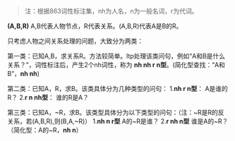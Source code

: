 > 注：根据863词性标注集，nh为人名，n为一般名词，r为代词。
>

**(A,B,R)**
A,B代表人物节点，R代表关系。(A,B,R)代表A是B的R。

只考虑人物之间关系处理的问题，大致分为两类：

第一类：已知A,B，求关系R。方法较简单。ltp处理该类问句，例如“A和B是什么关系？”，词性标注后，产生2个nh词性，称为 **nh nh r n型**。(简化型查找：“A和B”，**nh nh**)

第二类：已知A，R，求B。该类具体分为几种类型的问句：
1.**nh r n型**： A是谁的R？
2.**r n nh型**： 谁的R是A？

第三类：已知A，\~R，求B。该类型具体分为以下类型的问句：（注：\~R是R的反关系，若(A,B,R),则(B,A,\~R)）
1.**nh n r型** A的\~R是谁？
2.**r nh n型** 谁是A的\~R？
（简化型：A的\~R，**nh n**）